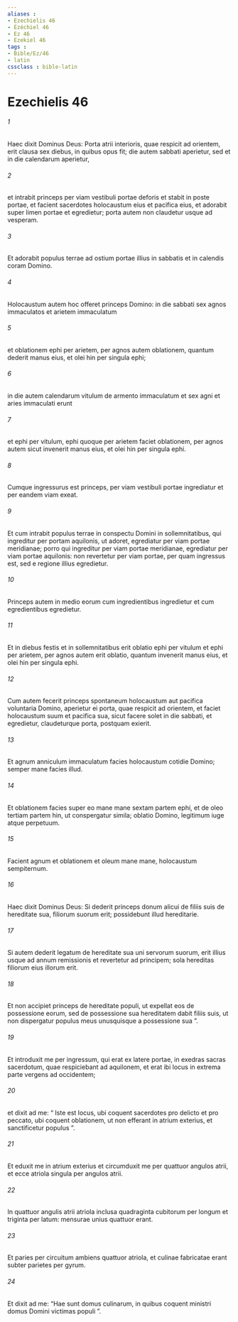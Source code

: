 ```yaml
---
aliases : 
- Ezechielis 46
- Ézéchiel 46
- Ez 46
- Ezekiel 46
tags : 
- Bible/Ez/46
- latin
cssclass : bible-latin
---
```


# Ezechielis 46

###### 1
Haec dixit Dominus Deus: Porta atrii interioris, quae respicit ad orientem, erit clausa sex diebus, in quibus opus fit; die autem sabbati aperietur, sed et in die calendarum aperietur, 
###### 2
et intrabit princeps per viam vestibuli portae deforis et stabit in poste portae, et facient sacerdotes holocaustum eius et pacifica eius, et adorabit super limen portae et egredietur; porta autem non claudetur usque ad vesperam. 
###### 3
Et adorabit populus terrae ad ostium portae illius in sabbatis et in calendis coram Domino. 
###### 4
Holocaustum autem hoc offeret princeps Domino: in die sabbati sex agnos immaculatos et arietem immaculatum 
###### 5
et oblationem ephi per arietem, per agnos autem oblationem, quantum dederit manus eius, et olei hin per singula ephi; 
###### 6
in die autem calendarum vitulum de armento immaculatum et sex agni et aries immaculati erunt 
###### 7
et ephi per vitulum, ephi quoque per arietem faciet oblationem, per agnos autem sicut invenerit manus eius, et olei hin per singula ephi.
###### 8
Cumque ingressurus est princeps, per viam vestibuli portae ingrediatur et per eandem viam exeat. 
###### 9
Et cum intrabit populus terrae in conspectu Domini in sollemnitatibus, qui ingreditur per portam aquilonis, ut adoret, egrediatur per viam portae meridianae; porro qui ingreditur per viam portae meridianae, egrediatur per viam portae aquilonis: non revertetur per viam portae, per quam ingressus est, sed e regione illius egredietur. 
###### 10
Princeps autem in medio eorum cum ingredientibus ingredietur et cum egredientibus egredietur. 
###### 11
Et in diebus festis et in sollemnitatibus erit oblatio ephi per vitulum et ephi per arietem, per agnos autem erit oblatio, quantum invenerit manus eius, et olei hin per singula ephi. 
###### 12
Cum autem fecerit princeps spontaneum holocaustum aut pacifica voluntaria Domino, aperietur ei porta, quae respicit ad orientem, et faciet holocaustum suum et pacifica sua, sicut facere solet in die sabbati, et egredietur, claudeturque porta, postquam exierit.
###### 13
Et agnum anniculum immaculatum facies holocaustum cotidie Domino; semper mane facies illud. 
###### 14
Et oblationem facies super eo mane mane sextam partem ephi, et de oleo tertiam partem hin, ut conspergatur simila; oblatio Domino, legitimum iuge atque perpetuum. 
###### 15
Facient agnum et oblationem et oleum mane mane, holocaustum sempiternum.
###### 16
Haec dixit Dominus Deus: Si dederit princeps donum alicui de filiis suis de hereditate sua, filiorum suorum erit; possidebunt illud hereditarie. 
###### 17
Si autem dederit legatum de hereditate sua uni servorum suorum, erit illius usque ad annum remissionis et revertetur ad principem; sola hereditas filiorum eius illorum erit. 
###### 18
Et non accipiet princeps de hereditate populi, ut expellat eos de possessione eorum, sed de possessione sua hereditatem dabit filiis suis, ut non dispergatur populus meus unusquisque a possessione sua ”.
###### 19
Et introduxit me per ingressum, qui erat ex latere portae, in exedras sacras sacerdotum, quae respiciebant ad aquilonem, et erat ibi locus in extrema parte vergens ad occidentem; 
###### 20
et dixit ad me: “ Iste est locus, ubi coquent sacerdotes pro delicto et pro peccato, ubi coquent oblationem, ut non efferant in atrium exterius, et sanctificetur populus ”. 
###### 21
Et eduxit me in atrium exterius et circumduxit me per quattuor angulos atrii, et ecce atriola singula per angulos atrii. 
###### 22
In quattuor angulis atrii atriola inclusa quadraginta cubitorum per longum et triginta per latum: mensurae unius quattuor erant. 
###### 23
Et paries per circuitum ambiens quattuor atriola, et culinae fabricatae erant subter parietes per gyrum. 
###### 24
Et dixit ad me: “Hae sunt domus culinarum, in quibus coquent ministri domus Domini victimas populi ”.
